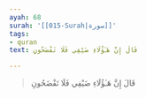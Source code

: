 ```yaml
---
ayah: 68
surah: '[[015-Surah|سورة]]'
tags:
- quran
text: قَالَ إِنَّ هَـٰؤُلَاءِ ضَيْفِي فَلَا تَفْضَحُونِ

---
```

> قَالَ إِنَّ هَـٰؤُلَاءِ ضَيْفِي فَلَا تَفْضَحُونِ
